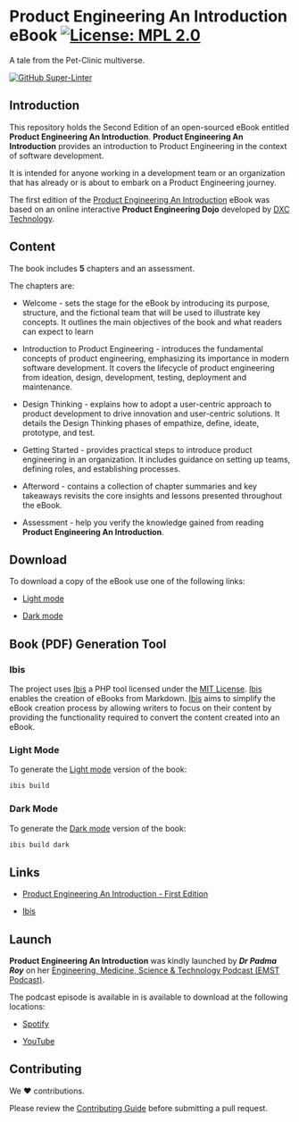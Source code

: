 # Product Engineering An Introduction eBook [![License: MPL 2.0](https://img.shields.io/badge/License-MPL%202.0-brightgreen.svg)](https://opensource.org/license/mpl-2-0/)

A tale from the Pet-Clinic multiverse.

[![GitHub Super-Linter](https://github.com/tom-halpin/pe-dojo-book/actions/workflows/linter.yml/badge.svg)](https://github.com/marketplace/actions/super-linter)

## Introduction

This repository holds the Second Edition of an open-sourced eBook entitled **Product Engineering An Introduction**.  **Product Engineering An Introduction** provides an introduction to Product Engineering in the context of software development.

It is intended for anyone working in a development team or an organization that has already or is about to embark on a Product Engineering journey.

The first edition of the [Product Engineering An Introduction](https://github.com/dxc-technology/ebook-pe-dojo) eBook was based on an online interactive **Product Engineering Dojo** developed by [DXC Technology](https://www.dxc.com).

## Content

The book includes **5** chapters and an assessment.

The chapters are:

- Welcome - sets the stage for the eBook by introducing its purpose, structure, and the fictional team that will be used to illustrate key concepts. It outlines the main objectives of the book and what readers can expect to learn

- Introduction to Product Engineering - introduces the fundamental concepts of product engineering, emphasizing its importance in modern software development. It covers the lifecycle of product engineering from ideation, design, development, testing, deployment and maintenance.

- Design Thinking - explains how to adopt a user-centric approach to product development to drive innovation and user-centric solutions. It details the Design Thinking phases of empathize, define, ideate, prototype, and test.

- Getting Started - provides practical steps to introduce product engineering in an organization. It includes guidance on setting up teams, defining roles, and establishing processes.

- Afterword - contains a collection of chapter summaries and key takeaways revisits the core insights and lessons presented throughout the eBook.

- Assessment - help you verify the knowledge gained from reading **Product Engineering An Introduction**.

## Download

To download a copy of the eBook use one of the following links:

- [Light mode](https://github.com/tom-halpin/pe-dojo-book/blob/main/export/product-engineering-light.pdf)

- [Dark mode](https://github.com/tom-halpin/pe-dojo-book/blob/main/export/product-engineering-dark.pdf)

## Book (PDF) Generation Tool

### Ibis

The project uses [Ibis](https://github.com/themsaid/ibis/) a PHP tool licensed under the [MIT License](https://github.com/themsaid/ibis/blob/master/LICENSE.md). [Ibis](https://github.com/themsaid/ibis/) enables the creation of eBooks from Markdown. [Ibis](https://github.com/themsaid/ibis/) aims to simplify the eBook creation process by allowing writers to focus on their content by providing the functionality required to convert the content created into an eBook.

### Light Mode

To generate the [Light mode](https://github.com/tom-halpin/pe-dojo-book/blob/main/export/product-engineering-light.pdf) version of the book:

```bash
ibis build
```

### Dark Mode

To generate the [Dark mode](https://github.com/tom-halpin/pe-dojo-book/blob/main/export/product-engineering-dark.pdf) version of the book:

```bash
ibis build dark
```

## Links

- [Product Engineering An Introduction - First Edition](https://github.com/dxc-technology/ebook-pe-dojo)

- [Ibis](https://github.com/themsaid/ibis/)

## Launch

**Product Engineering An Introduction** was kindly launched by **_Dr Padma Roy_** on her [Engineering, Medicine, Science & Technology Podcast (EMST Podcast)](https://podcasters.spotify.com/pod/show/dr-padmavathi-roy5/episodes/Product-Engineering-Podcast-e2laag6?%24web_only=true&_branch_match_id=1334419004233073589&utm_source=web&utm_campaign=web-share&utm_medium=sharing&_branch_referrer=H4sIAAAAAAAAA8soKSkottLXLy7IL8lMq0zMS87IL9ItT03SSywo0MvJzMvWT9WvCPRKMjVzs%2FD0TgIAeBJM9TAAAAA%3D).

The podcast episode is available in is available to download at the following locations:

- [Spotify](https://podcasters.spotify.com/pod/show/dr-padmavathi-roy5/episodes/Product-Engineering-Podcast-e2laag6/a-abctttc)

- [YouTube](https://youtube.com/watch?v=aVaU3gAZtDI&si=CnVUUq62WRh_jP5N)

## Contributing

We :heart: contributions.

Please review the [Contributing Guide](CONTRIBUTING.md) before submitting a pull request.
